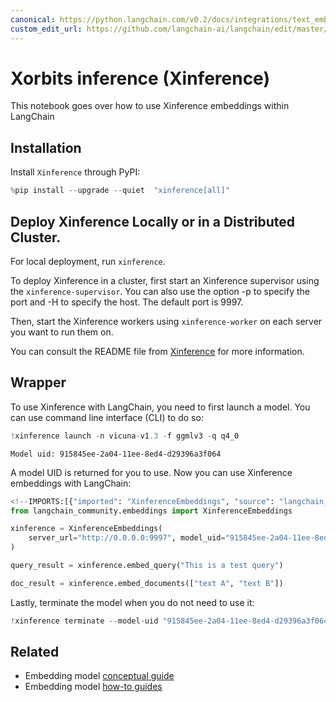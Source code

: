```yaml
---
canonical: https://python.langchain.com/v0.2/docs/integrations/text_embedding/xinference/
custom_edit_url: https://github.com/langchain-ai/langchain/edit/master/docs/docs/integrations/text_embedding/xinference.ipynb
---
```


# Xorbits inference (Xinference)

This notebook goes over how to use Xinference embeddings within LangChain

## Installation

Install `Xinference` through PyPI:

```python
%pip install --upgrade --quiet  "xinference[all]"
```

## Deploy Xinference Locally or in a Distributed Cluster.

For local deployment, run `xinference`. 

To deploy Xinference in a cluster, first start an Xinference supervisor using the `xinference-supervisor`. You can also use the option -p to specify the port and -H to specify the host. The default port is 9997.

Then, start the Xinference workers using `xinference-worker` on each server you want to run them on. 

You can consult the README file from [Xinference](https://github.com/xorbitsai/inference) for more information.

## Wrapper

To use Xinference with LangChain, you need to first launch a model. You can use command line interface (CLI) to do so:

```python
!xinference launch -n vicuna-v1.3 -f ggmlv3 -q q4_0
```
```output
Model uid: 915845ee-2a04-11ee-8ed4-d29396a3f064
```
A model UID is returned for you to use. Now you can use Xinference embeddings with LangChain:

```python
<!--IMPORTS:[{"imported": "XinferenceEmbeddings", "source": "langchain_community.embeddings", "docs": "https://api.python.langchain.com/en/latest/embeddings/langchain_community.embeddings.xinference.XinferenceEmbeddings.html", "title": "Xorbits inference (Xinference)"}]-->
from langchain_community.embeddings import XinferenceEmbeddings

xinference = XinferenceEmbeddings(
    server_url="http://0.0.0.0:9997", model_uid="915845ee-2a04-11ee-8ed4-d29396a3f064"
)
```

```python
query_result = xinference.embed_query("This is a test query")
```

```python
doc_result = xinference.embed_documents(["text A", "text B"])
```

Lastly, terminate the model when you do not need to use it:

```python
!xinference terminate --model-uid "915845ee-2a04-11ee-8ed4-d29396a3f064"
```

## Related

- Embedding model [conceptual guide](/docs/concepts/#embedding-models)
- Embedding model [how-to guides](/docs/how_to/#embedding-models)